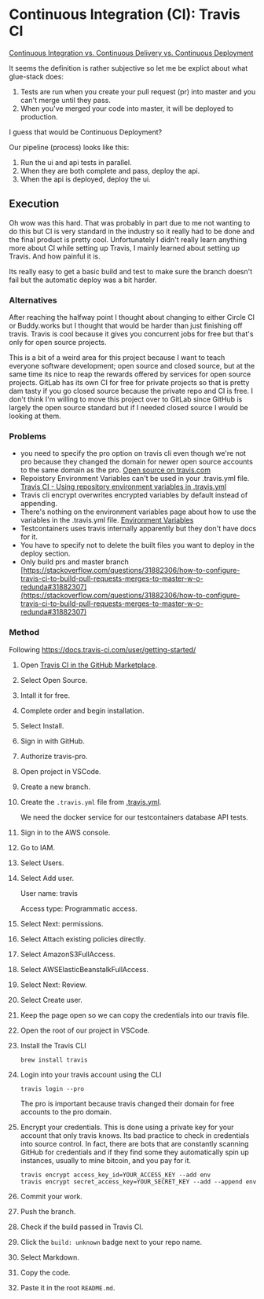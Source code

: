 # Continuous Integration (CI): Travis CI 

[Continuous Integration vs. Continuous Delivery vs. Continuous Deployment](https://stackoverflow.com/questions/28608015/continuous-integration-vs-continuous-delivery-vs-continuous-deployment)

It seems the definition is rather subjective so let me be explict about what glue-stack does:
1. Tests are run when you create your pull request (pr) into master and you can't merge until they pass.
2. When you've merged your code into master, it will be deployed to production.

I guess that would be Continuous Deployment?

Our pipeline (process) looks like this:
1. Run the ui and api tests in parallel.
2. When they are both complete and pass, deploy the api.
3. When the api is deployed, deploy the ui.

## Execution

Oh wow was this hard. That was probably in part due to me not wanting to do this but CI is very standard in the industry so it really had to be done and the final product is pretty cool. Unfortunately I didn't really learn anything more about CI while setting up Travis, I mainly learned about setting up Travis. And how painful it is.

Its really easy to get a basic build and test to make sure the branch doesn't fail but the automatic deploy was a bit harder. 

### Alternatives

After reaching the halfway point I thought about changing to either Circle CI or Buddy.works but I thought that would be harder than just finishing off travis. Travis is cool because it gives you concurrent jobs for free but that's only for open source projects. 

This is a bit of a weird area for this project because I want to teach everyone software development; open source and closed source, but at the same time its nice to reap the rewards offered by services for open source projects. GitLab has its own CI for free for private projects so that is pretty dam tasty if you go closed source because the private repo and CI is free. I don't think I'm willing to move this project over to GitLab since GitHub is largely the open source standard but if I needed closed source I would be looking at them.

### Problems
- you need to specify the pro option on travis cli even though we're not pro because they changed the domain for newer open source accounts to the same domain as the pro. [Open source on travis.com](https://docs.travis-ci.com/user/open-source-on-travis-ci-com/#Existing-Open-Source-Repositories-on-travis-ci.org)
- Repoistory Environment Variables can't be used in your .travis.yml file. [Travis CI - Using repository environment variables in .travis.yml](https://stackoverflow.com/questions/33735992/travis-ci-using-repository-environment-variables-in-travis-yml)
- Travis cli encrypt overwrites encrypted variables by default instead of appending.
- There's nothing on the environment variables page about how to use the variables in the .travis.yml file. [Environment Variables](https://docs.travis-ci.com/user/environment-variables/)
- Testcontainers uses travis internally apparently but they don't have docs for it.
- You have to specify not to delete the built files you want to deploy in the deploy section.
- Only build prs and master branch [https://stackoverflow.com/questions/31882306/how-to-configure-travis-ci-to-build-pull-requests-merges-to-master-w-o-redunda#31882307](https://stackoverflow.com/questions/31882306/how-to-configure-travis-ci-to-build-pull-requests-merges-to-master-w-o-redunda#31882307)

### Method

Following https://docs.travis-ci.com/user/getting-started/

1. Open [Travis CI in the GitHub Marketplace](https://github.com/marketplace/travis-ci).

2. Select Open Source.

3. Intall it for free.

4. Complete order and begin installation.

5. Select Install.

6. Sign in with GitHub.

7. Authorize travis-pro.

8.  Open project in VSCode.

9.  Create a new branch.

10. Create the `.travis.yml` file from [.travis.yml](https://github.com/cadbox1/glue-stack/blob/master/.travis.yml).

    We need the docker service for our testcontainers database API tests.

11. Sign in to the AWS console.

12. Go to IAM.

13. Select Users.

14. Select Add user.

    User name: travis

    Access type: Programmatic access.

15. Select Next: permissions.

16. Select Attach existing policies directly.

17. Select AmazonS3FullAccess.

18. Select AWSElasticBeanstalkFullAccess.

19. Select Next: Review.

20. Select Create user.
21. Keep the page open so we can copy the credentials into our travis file.
22. Open the root of our project in VSCode.
23. Install the Travis CLI
    
    ```
    brew install travis
    ```

24. Login into your travis account using the CLI
    
    ```
    travis login --pro
    ```
    The pro is important because travis changed their domain for free accounts to the pro domain.

25. Encrypt your credentials. This is done using a private key for your account that only travis knows. Its bad practice to check in credentials into source control. In fact, there are bots that are constantly scanning GitHub for credentials and if they find some they automatically spin up instances, usually to mine bitcoin, and you pay for it.
    
    ```
    travis encrypt access_key_id=YOUR_ACCESS_KEY --add env
    travis encrypt secret_access_key=YOUR_SECRET_KEY --add --append env
    ```
 
26. Commit your work.
27. Push the branch.

28. Check if the build passed in Travis CI.

29. Click the `build: unknown` badge next to your repo name.

30. Select Markdown.

31. Copy the code.

32. Paste it in the root `README.md`.
